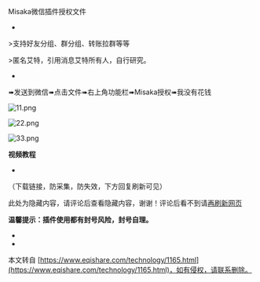 Misaka微信插件授权文件

-

\>支持好友分组、群分组、转账拉群等等

\>匿名艾特，引用消息艾特所有人，自行研究。

-

➠发送到微信➠点击文件➠右上角功能栏➠Misaka授权➠我没有花钱

![11.png](https://www.eqishare.com/zb_users/upload/2024/02/202402261708943087664206.png)

![22.png](https://www.eqishare.com/zb_users/upload/2024/02/202402261708943087307932.png)

![33.png](https://www.eqishare.com/zb_users/upload/2024/02/202402261708943087793810.png)

**视频教程**

-

（下载链接，防采集，防失效，下方回复刷新可见）

此处为隐藏内容，请评论后查看隐藏内容，谢谢！评论后看不到请[再刷新网页](javascript:location.reload();)

**温馨提示：插件使用都有封号风险，封号自理。**

-

-

本文转自 [https://www.eqishare.com/technology/1165.html](https://www.eqishare.com/technology/1165.html)，如有侵权，请联系删除。